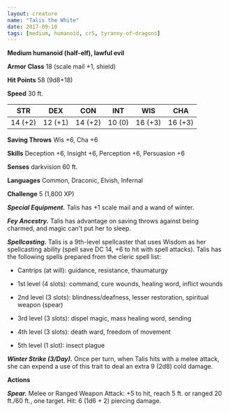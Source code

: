 ```yaml
---
layout: creature
name: "Talis the White"
date: 2017-09-10
tags: [medium, humanoid, cr5, tyranny-of-dragons]
---
```


**Medium humanoid (half-elf), lawful evil**

**Armor Class** 18 (scale mail +1, shield)

**Hit Points** 58 (9d8+18)

**Speed** 30 ft.

|   STR   |   DEX   |   CON   |   INT   |   WIS   |   CHA   |
|:-----:|:-----:|:-----:|:-----:|:-----:|:-----:|
| 14 (+2) | 12 (+1) | 14 (+2) | 10 (0) | 16 (+3) | 16 (+3) |

**Saving Throws** Wis +6, Cha +6

**Skills** Deception +6, Insight +6, Perception +6, Persuasion +6

**Senses** darkvision 60 ft.

**Languages** Common, Draconic, Elvish, Infernal

**Challenge** 5 (1,800 XP)

***Special Equipment.*** Talis has +1 scale mail and a wand of winter.

***Fey Ancestry.*** Talis has advantage on saving throws against being charmed, and magic can't put her to sleep.

***Spellcasting.*** Talis is a 9th-level spellcaster that uses Wisdom as her spellcasting ability (spell save DC 14, +6 to hit with spell attacks). Talis has the following spells prepared from the cleric spell list: 

* Cantrips (at will): guidance, resistance, thaumaturgy

* 1st level (4 slots): command, cure wounds, healing word, inflict wounds

* 2nd level (3 slots): blindness/deafness, lesser restoration, spiritual weapon (spear) 

* 3rd level (3 slots): dispel magic, mass healing word, sending

* 4th level (3 slots): death ward, freedom of movement

* 5th level (1 slot): insect plague

***Winter Strike (3/Day).*** Once per turn, when Talis hits with a melee attack, she can expend a use of this trait to deal an extra 9 (2d8) cold damage.

**Actions**

***Spear.*** Melee or Ranged Weapon Attack: +5 to hit, reach 5 ft. or ranged 20 ft./60 ft., one target. Hit: 6 (1d6 + 2) piercing damage.

